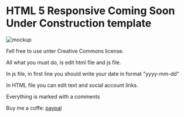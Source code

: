 # HTML 5 Responsive Coming Soon Under Construction template

![mockup](https://github.com/nipanimaju/coming-soon/blob/master/mockup.jpg?raw=true "mockup")

Fell free to use unter Creative Commons license. 

All what you must do, is edit html file and js file.

In js file, in first line you should write your date in format "yyyy-mm-dd"

In HTML file you can edit text and social account links.

Everything is marked with a comments

Buy me a coffe: [paypal](https://www.paypal.me/nipanimaju)
